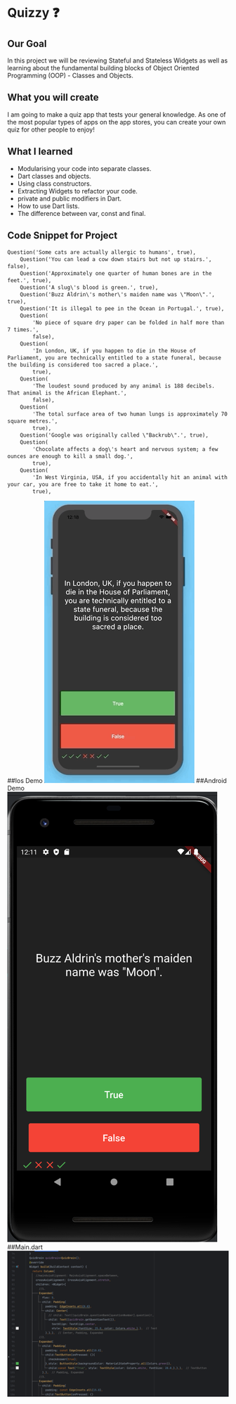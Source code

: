 # Quizzy ❓

## Our Goal

In this project we will be reviewing Stateful and Stateless Widgets as well as learning about the fundamental building blocks of Object Oriented Programming (OOP) - Classes and Objects. 


## What you will create

I am going to make a quiz app that tests your general knowledge. As one of the most popular types of apps on the app stores, you can create your own quiz for other people to enjoy!

## What I learned

- Modularising your code into separate classes.
- Dart classes and objects.
- Using class constructors.
- Extracting Widgets to refactor your code.
- private and public modifiers in Dart.
- How to use Dart lists.
- The difference between var, const and final.

## Code Snippet for Project

```
Question('Some cats are actually allergic to humans', true),
    Question('You can lead a cow down stairs but not up stairs.', false),
    Question('Approximately one quarter of human bones are in the feet.', true),
    Question('A slug\'s blood is green.', true),
    Question('Buzz Aldrin\'s mother\'s maiden name was \"Moon\".', true),
    Question('It is illegal to pee in the Ocean in Portugal.', true),
    Question(
        'No piece of square dry paper can be folded in half more than 7 times.',
        false),
    Question(
        'In London, UK, if you happen to die in the House of Parliament, you are technically entitled to a state funeral, because the building is considered too sacred a place.',
        true),
    Question(
        'The loudest sound produced by any animal is 188 decibels. That animal is the African Elephant.',
        false),
    Question(
        'The total surface area of two human lungs is approximately 70 square metres.',
        true),
    Question('Google was originally called \"Backrub\".', true),
    Question(
        'Chocolate affects a dog\'s heart and nervous system; a few ounces are enough to kill a small dog.',
        true),
    Question(
        'In West Virginia, USA, if you accidentally hit an animal with your car, you are free to take it home to eat.',
        true),

```
##Ios Demo
![Finished App](https://github.com/ShivanshKumar760/Quizzy/blob/main/iosDemo.gif)
##Android Demo
![Finished App](https://github.com/ShivanshKumar760/Quizzy/blob/main/androidDemo.png)
##Main.dart
![Finished App](https://github.com/ShivanshKumar760/Quizzy/blob/main/codeSnippet.png)

